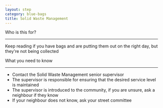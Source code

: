 ```yaml
---
layout: step
category: blue-bags
title: Solid Waste Management
---
```

<div class="intro">
  <div class="header"><i class="fa fa-fw fa-users" aria-hidden="true"></i> Who is this for?</div>
  <hr>
  <p>Keep reading if you have bags and are putting them out on the right day, but they're not being collected</p>
</div>

<div class="summary">
  <div class="header"><i class="fa fa-fw fa-exclamation-circle" aria-hidden="true"></i> What you need to know</div>
  <hr>
  <ul class="fa-ul">
    <li><i class="fa-li fa fa-comments-o"></i>Contact the Solid Waste Management senior supervisor</li>
    <li><i class="fa-li fa fa-user-o"></i>The supervisor is responsible for ensuring that the desired service level is maintained</li>
    <li><i class="fa-li fa fa-user-o"></i>The supervisor is introduced to the community, if you are unsure, ask a neighbour if they know</li>
    <li><i class="fa-li fa fa-user-o"></i>If your neighbour does not know, ask your street committee</li>
  </ul>
</div>
